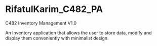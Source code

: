 # RifatulKarim_C482_PA
C482 Inventory Management V1.0

An Inventory application that allows the user to store data, modify and display them
conveniently with minimalist design.

